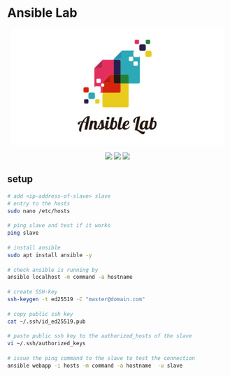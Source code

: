 # Ansible Lab

<p align="center">
  <img src="assets/logo.jpg" />
</p>

<p align="center">
  <img src="https://img.shields.io/github/license/mohammadne/ansible-lab?style=for-the-badge">
  <img src="https://img.shields.io/github/stars/mohammadne/ansible-lab?style=for-the-badge">
  <img src="https://img.shields.io/github/downloads/mohammadne/ansible-lab/total.svg?style=for-the-badge">
</p>

## setup

``` bash
# add <ip-address-of-slave> slave
# entry to the hosts
sudo nano /etc/hosts

# ping slave and test if it works
ping slave

# install ansible
sudo apt install ansible -y

# check ansible is running by
ansible localhost -m command -a hostname

# create SSH-key
ssh-keygen -t ed25519 -C "master@domain.com"

# copy public ssh key
cat ~/.ssh/id_ed25519.pub

# paste public ssh key to the authorized_hosts of the slave
vi ~/.ssh/authorized_keys

# issue the ping command to the slave to test the connection
ansible webapp -i hosts -m command -a hostname  -u slave
``` 